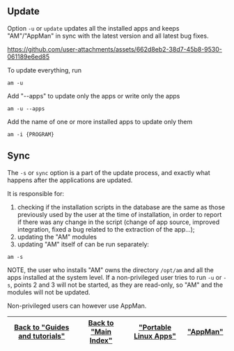 ## Update
Option `-u` or `update` updates all the installed apps and keeps "AM"/"AppMan" in sync with the latest version and all latest bug fixes.

https://github.com/user-attachments/assets/662d8eb2-38d7-45b8-9530-061189e6ed85

To update everything, run
```
am -u
```
Add "--apps" to update only the apps or write only the apps
```
am -u --apps
```
Add the name of one or more installed apps to update only them
```
am -i {PROGRAM}
```

## Sync
The `-s` or `sync` option is a part of the update process, and exactly what happens after the applications are updated.

It is responsible for:
1. checking if the installation scripts in the database are the same as those previously used by the user at the time of installation, in order to report if there was any change in the script (change of app source, improved integration, fixed a bug related to the extraction of the app...);
2. updating the "AM" modules
3. updating "AM" itself
of can be run separately:
```
am -s
```
NOTE, the user who installs "AM" owns the directory `/opt/am` and all the apps installed at the system level. If a non-privileged user tries to run `-u` or `-s`, points 2 and 3 will not be started, as they are read-only, so "AM" and the modules will not be updated.

Non-privileged users can however use AppMan.

| [Back to "Guides and tutorials"](../../README.md#guides-and-tutorials) | [Back to "Main Index"](../../README.md#main-index) | ["Portable Linux Apps"](https://portable-linux-apps.github.io/) | [ "AppMan" ](https://github.com/ivan-hc/AppMan) |
| - | - | - | - |
